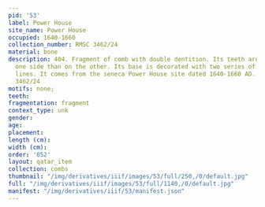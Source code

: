 ```yaml
---
pid: '53'
label: Power House
site_name: Power House
occupied: 1640-1660
collection_number: RMSC 3462/24
material: bone
description: 404. Fragment of comb with double dentition. Its teeth are thinner on
  one side than on the other. Its base is decorated with two series of two horizontal
  lines. It comes from the seneca Power House site dated 1640-1660 AD. J.-C. (RMSC
  3462/24
motifs: none;
teeth:
fragmentation: fragment
context_type: unk
gender:
age:
placement:
length (cm):
width (cm):
order: '052'
layout: qatar_item
collection: combs
thumbnail: "/img/derivatives/iiif/images/53/full/250,/0/default.jpg"
full: "/img/derivatives/iiif/images/53/full/1140,/0/default.jpg"
manifest: "/img/derivatives/iiif/53/manifest.json"
---
```

